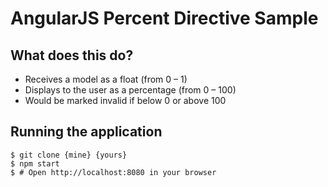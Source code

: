 # AngularJS Percent Directive Sample

## What does this do?

- Receives a model as a float (from 0 – 1)
- Displays to the user as a percentage (from 0 – 100)
- Would be marked invalid if below 0 or above 100

## Running the application

```
$ git clone {mine} {yours}
$ npm start
$ # Open http://localhost:8080 in your browser
```
